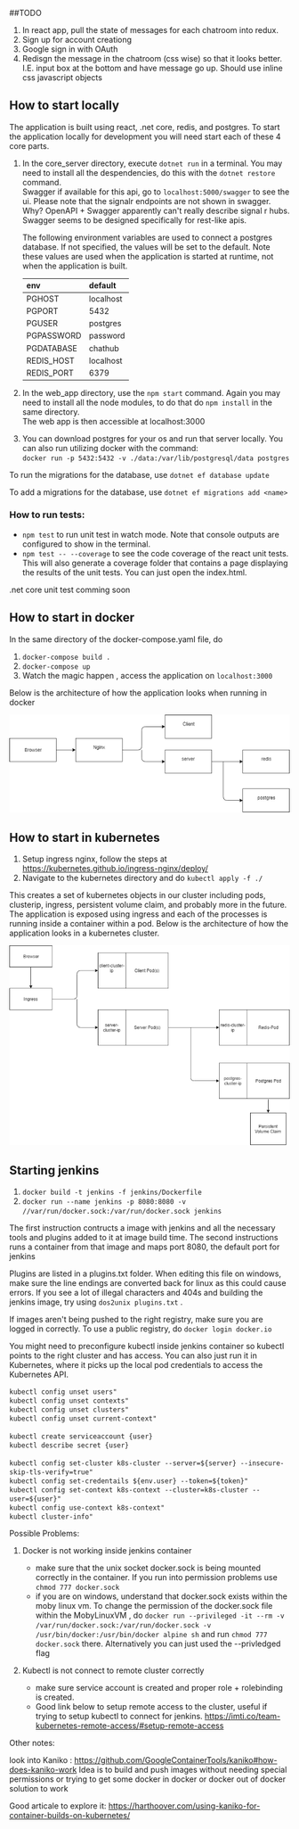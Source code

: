 
##TODO
1. In react app, pull the state of messages for each chatroom into redux.
2. Sign up for account creationg
3. Google sign in with OAuth
4. Redisgn the message in the chatroom (css wise) so that it looks better. I.E. input box at the bottom and have message go up. 
Should use inline css javascript objects
## How to start locally
The application is built using react, .net core, redis, and postgres. To start the application locally for development you will need start each of these 4 core parts. 

1. In the core_server directory, execute `dotnet run` in a terminal. You may need to install all the despendencies, do this with the `dotnet restore` command.   
Swagger if available for this api, go to `localhost:5000/swagger` to see the ui. Please note that the signalr endpoints are not shown in swagger. Why? OpenAPI + Swagger 
apparently can't really describe signal r hubs. Swagger seems to be designed specifically for rest-like apis.

    The following environment variables are used to connect a postgres database. If not specified, the values will be set to the default. 
    Note these values are used when the application is started at runtime, not when the application is built. 

    |env       |  default |
    |----------|----------|
    |PGHOST    | localhost|
    |PGPORT    | 5432     |
    |PGUSER    | postgres |
    |PGPASSWORD| password |
    |PGDATABASE| chathub  |
    |REDIS_HOST| localhost|
    |REDIS_PORT| 6379     |

2. In the web_app directory, use the `npm start` command. Again you may need to install all the node modules, to do that do `npm install` in the same directory.   
The web app is then accessible at localhost:3000
3. You can download postgres for your os and run that server locally. 
You can also run utilizing docker with the command:   
 `docker run -p 5432:5432 -v ./data:/var/lib/postgresql/data postgres `

 To run the migrations for the database, use `dotnet ef database update`
 
 To add a migrations for the database, use `dotnet ef migrations add <name>`

 
### How to run tests:
- `npm test` to run unit test in watch mode. Note that console outputs are configured to show in the terminal.
- `npm test -- --coverage` to see the code coverage of the react unit tests. This will also generate a coverage folder that contains a page
displaying the results of the unit tests. You can just open the index.html.

.net core unit test comming soon

## How to start in docker
In the same directory of the docker-compose.yaml file, do
1. `docker-compose build .` 
2. `docker-compose up`    
3. Watch the magic happen , access the application on `localhost:3000`

Below is the architecture of how the application looks when running in docker

<img src='./readme_assets/DockerCompose-Architecture.png'></img>


## How to start in kubernetes
1. Setup ingress nginx, follow the steps at https://kubernetes.github.io/ingress-nginx/deploy/
2. Navigate to the kubernetes directory and do `kubectl apply -f ./`

This creates a set of kubernetes objects in our cluster including pods, clusterip, ingress, persistent volume claim, and probably more in the future. 
The application is exposed using ingress and each of the processes is running inside a container within a pod. 
Below is the architecture of how the application looks in a kubernetes cluster. 

<img src='./readme_assets/Kubernetes-Architecture.png'></img>



## Starting jenkins 
1. `docker build -t jenkins -f jenkins/Dockerfile`
2. `docker run --name jenkins -p 8080:8080 -v //var/run/docker.sock:/var/run/docker.sock jenkins`


The first instruction contructs a image with jenkins and all the necessary tools and plugins added to it at image build time. 
The second instructions runs a container from that image and maps port 8080, the default port for jenkins

Plugins are listed in a plugins.txt folder. When editing this file on windows, make sure the line endings are converted back for linux as this could cause errors. 
If you see a lot of illegal characters and 404s and building the  jenkins image, try using `dos2unix plugins.txt` . 

If images aren't being pushed to the right registry, make sure you are logged in correctly. To use a public registry, do `docker login docker.io`

You might need to preconfigure kubectl inside jenkins container so kubectl points to the right cluster and has access. 
You can also just run it in Kubernetes, where it picks up the local pod credentials to access the Kubernetes API.
```
kubectl config unset users"
kubectl config unset contexts"
kubectl config unset clusters"
kubectl config unset current-context"

kubectl create serviceaccount {user}
kubectl describe secret {user}

kubectl config set-cluster k8s-cluster --server=${server} --insecure-skip-tls-verify=true"
kubectl config set-credentails ${env.user} --token=${token}"
kubectl config set-context k8s-context --cluster=k8s-cluster --user=${user}"
kubectl config use-context k8s-context"
kubectl cluster-info"
```

Possible Problems:
1. Docker is not working inside jenkins container
    - make sure that the unix socket docker.sock is being mounted correctly in the container. If you run into permission problems use `chmod 777 docker.sock`
    - if you are on windows, understand that docker.sock exists within the moby linux vm. To change the permission of the docker.sock file within the MobyLinuxVM , 
    do `docker run --privileged -it --rm -v /var/run/docker.sock:/var/run/docker.sock -v /usr/bin/docker:/usr/bin/docker alpine sh`
    and run `chmod 777 docker.sock` there. Alternatively you can just used the --privledged flag

2. Kubectl is not connect to remote cluster correctly
    - make sure service account is created and proper role + rolebinding is created. 
    - Good link below to setup remote access to the cluster, useful if trying to setup kubectl to connect for jenkins. 
        https://imti.co/team-kubernetes-remote-access/#setup-remote-access 


Other notes: 

look into Kaniko : https://github.com/GoogleContainerTools/kaniko#how-does-kaniko-work 
Idea is to build and push images without needing special permissions or trying to get some docker in docker or docker out of docker solution to work


Good articale to explore it: https://harthoover.com/using-kaniko-for-container-builds-on-kubernetes/





